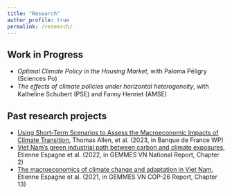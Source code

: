 ```yaml
---
title: "Research"
author_profile: true
permalink: /research/
---
```


## Work in Progress

* *Optimal Climate Policy in the Housing Market*, with Paloma Péligry (Sciences Po)
* *The eﬀects of climate policies under horizontal heterogeneity*, with Katheline Schubert (PSE) and Fanny Henriet (AMSE)

## Past research projects 

* <u> Using Short-Term Scenarios to Assess the Macroeconomic Impacts of Climate Transition</u>, Thomas Allen, et al. (2023, in Banque de France WP)
* <u> Viet Nam’s green industrial path between carbon and climate exposures</u>, Etienne Espagne et al. (2022, in GEMMES VN National Report, Chapter 2)
* <u> The macroeconomics of climate change and adaptation in Viet Nam</u>, Etienne Espagne et al. (2021, in GEMMES VN COP-26 Report, Chapter 13)